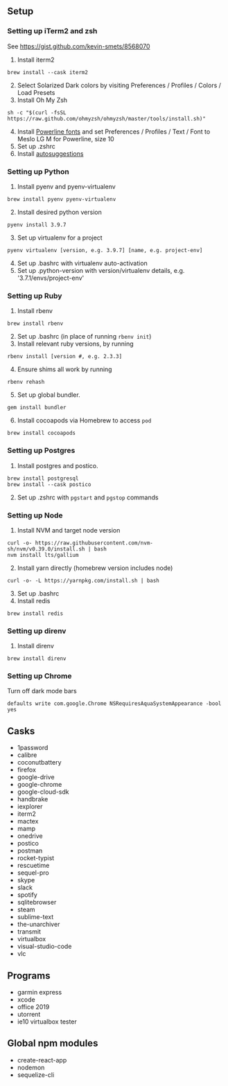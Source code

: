 ## Setup
### Setting up iTerm2 and zsh
See https://gist.github.com/kevin-smets/8568070
1. Install iterm2
```
brew install --cask iterm2
```
2. Select Solarized Dark colors by visiting Preferences / Profiles / Colors / Load Presets
3. Install Oh My Zsh
```
sh -c "$(curl -fsSL https://raw.github.com/ohmyzsh/ohmyzsh/master/tools/install.sh)"
```
4. Install [Powerline fonts](https://github.com/powerline/fonts) and set Preferences / Profiles / Text / Font to Meslo LG M for Powerline, size 10
5. Set up .zshrc
6. Install [autosuggestions](https://github.com/zsh-users/zsh-autosuggestions/blob/master/INSTALL.md)

### Setting up Python
1. Install pyenv and pyenv-virtualenv
```
brew install pyenv pyenv-virtualenv
```
2. Install desired python version
```
pyenv install 3.9.7
```
3. Set up virtualenv for a project
```
pyenv virtualenv [version, e.g. 3.9.7] [name, e.g. project-env]
```
4. Set up .bashrc with virtualenv auto-activation
5. Set up .python-version with version/virtualenv details, e.g. '3.7.1/envs/project-env'

### Setting up Ruby
1. Install rbenv
```
brew install rbenv
```
2. Set up .bashrc (in place of running ```rbenv init```)
3. Install relevant ruby versions, by running
```
rbenv install [version #, e.g. 2.3.3]
```
4. Ensure shims all work by running
```
rbenv rehash
```
5. Set up global bundler.
```
gem install bundler
```
6. Install cocoapods via Homebrew to access `pod`
```
brew install cocoapods
```

### Setting up Postgres
1. Install postgres and postico.
```
brew install postgresql
brew install --cask postico
```
2. Set up .zshrc with ```pgstart``` and ```pgstop``` commands


### Setting up Node
1. Install NVM and target node version
```
curl -o- https://raw.githubusercontent.com/nvm-sh/nvm/v0.39.0/install.sh | bash
nvm install lts/gallium
```
2. Install yarn directly (homebrew version includes node)
```
curl -o- -L https://yarnpkg.com/install.sh | bash
```
3. Set up .bashrc
4. Install redis
```
brew install redis
```

### Setting up direnv
1. Install direnv
```
brew install direnv
```

### Setting up Chrome
Turn off dark mode bars
```
defaults write com.google.Chrome NSRequiresAquaSystemAppearance -bool yes
```

## Casks
- 1password
- calibre
- coconutbattery
- firefox
- google-drive
- google-chrome
- google-cloud-sdk
- handbrake
- iexplorer
- iterm2
- mactex
- mamp
- onedrive
- postico
- postman
- rocket-typist
- rescuetime
- sequel-pro
- skype
- slack
- spotify
- sqlitebrowser
- steam
- sublime-text
- the-unarchiver
- transmit
- virtualbox
- visual-studio-code
- vlc

## Programs
- garmin express
- xcode
- office 2019
- utorrent
- ie10 virtualbox tester

## Global npm modules
- create-react-app
- nodemon
- sequelize-cli
